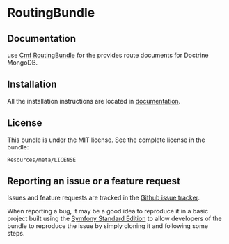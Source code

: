 RoutingBundle
================

Documentation
-------------

use [Cmf RoutingBundle](https://github.com/symfony-cmf/RoutingBundle) for the provides route documents for Doctrine MongoDB.

Installation
------------

All the installation instructions are located in [documentation](https://github.com/4devs/RoutingBundle/blob/master/Resources/doc/index.md).

License
-------

This bundle is under the MIT license. See the complete license in the bundle:

    Resources/meta/LICENSE

Reporting an issue or a feature request
---------------------------------------

Issues and feature requests are tracked in the [Github issue tracker](https://github.com/4devs/RoutingBundle/issues).

When reporting a bug, it may be a good idea to reproduce it in a basic project
built using the [Symfony Standard Edition](https://github.com/symfony/symfony-standard)
to allow developers of the bundle to reproduce the issue by simply cloning it
and following some steps.
